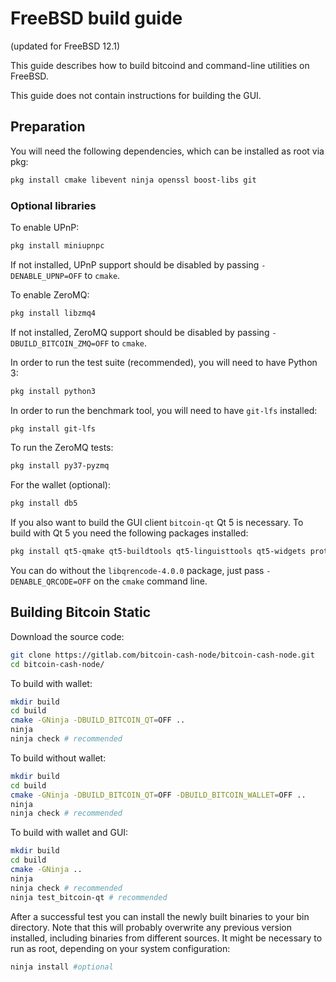 # FreeBSD build guide

(updated for FreeBSD 12.1)

This guide describes how to build bitcoind and command-line utilities on FreeBSD.

This guide does not contain instructions for building the GUI.

## Preparation

You will need the following dependencies, which can be installed as root via pkg:

```bash
pkg install cmake libevent ninja openssl boost-libs git
```

### Optional libraries

To enable UPnP:

```bash
pkg install miniupnpc
```

If not installed, UPnP support should be disabled by passing
`-DENABLE_UPNP=OFF` to `cmake`.

To enable ZeroMQ:

```bash
pkg install libzmq4
```

If not installed, ZeroMQ support should be disabled by passing `-DBUILD_BITCOIN_ZMQ=OFF`
to `cmake`.

In order to run the test suite (recommended), you will need to have Python 3:

```bash
pkg install python3
```

In order to run the benchmark tool, you will need to have `git-lfs` installed:

```bash
pkg install git-lfs
```

To run the ZeroMQ tests:

```bash
pkg install py37-pyzmq
```

For the wallet (optional):

```bash
pkg install db5
```

If you also want to build the GUI client `bitcoin-qt` Qt 5 is necessary.
To build with Qt 5 you need the following packages installed:

```bash
pkg install qt5-qmake qt5-buildtools qt5-linguisttools qt5-widgets protobuf qt5-testlib libqrencode-4.0.0
```

You can do without the `libqrencode-4.0.0` package, just pass `-DENABLE_QRCODE=OFF` on the `cmake` command line.

## Building Bitcoin Static

Download the source code:

```bash
git clone https://gitlab.com/bitcoin-cash-node/bitcoin-cash-node.git
cd bitcoin-cash-node/
```

To build with wallet:

```bash
mkdir build
cd build
cmake -GNinja -DBUILD_BITCOIN_QT=OFF ..
ninja
ninja check # recommended
```

To build without wallet:

```bash
mkdir build
cd build
cmake -GNinja -DBUILD_BITCOIN_QT=OFF -DBUILD_BITCOIN_WALLET=OFF ..
ninja
ninja check # recommended
```

To build with wallet and GUI:

```bash
mkdir build
cd build
cmake -GNinja ..
ninja
ninja check # recommended
ninja test_bitcoin-qt # recommended
```

After a successful test you can install the newly built binaries to your bin directory.
Note that this will probably overwrite any previous version installed, including binaries from different sources.
It might be necessary to run as root, depending on your system configuration:

```bash
ninja install #optional
```
